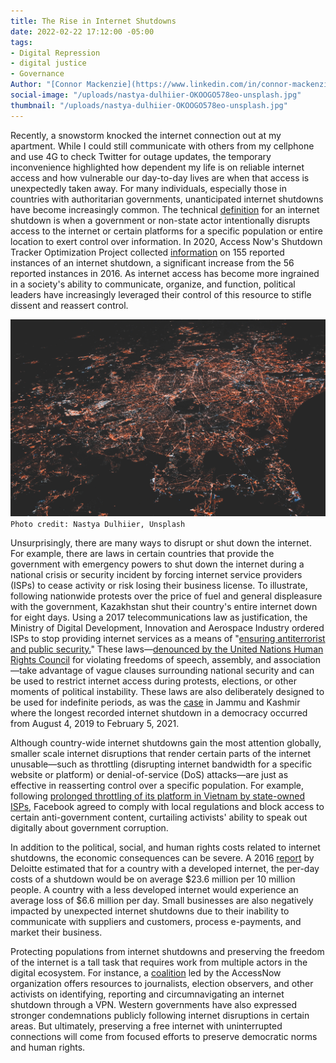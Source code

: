 ```yaml
---
title: The Rise in Internet Shutdowns
date: 2022-02-22 17:12:00 -05:00
tags:
- Digital Repression
- digital justice
- Governance
Author: "[Connor Mackenzie](https://www.linkedin.com/in/connor-mackenzie/)"
social-image: "/uploads/nastya-dulhiier-OKOOGO578eo-unsplash.jpg"
thumbnail: "/uploads/nastya-dulhiier-OKOOGO578eo-unsplash.jpg"
---
```


Recently, a snowstorm knocked the internet connection out at my apartment. While I could still communicate with others from my cellphone and use 4G to check Twitter for outage updates, the temporary inconvenience highlighted how dependent my life is on reliable internet access and how vulnerable our day-to-day lives are when that access is unexpectedly taken away. For many individuals, especially those in countries with authoritarian governments, unanticipated internet shutdowns have become increasingly common. The technical [definition](https://www.trtworld.com/magazine/explained-how-do-internet-shutdowns-work-44212) for an internet shutdown is when a government or non-state actor intentionally disrupts access to the internet or certain platforms for a specific population or entire location to exert control over information. In 2020, Access Now's Shutdown Tracker Optimization Project collected [information](https://www.accessnow.org/keepiton/) on 155 reported instances of an internet shutdown, a significant increase from the 56 reported instances in 2016. As internet access has become more ingrained in a society's ability to communicate, organize, and function, political leaders have increasingly leveraged their control of this resource to stifle dissent and reassert control.

<!--more-->

![nastya-dulhiier-OKOOGO578eo-unsplash.jpg](/uploads/nastya-dulhiier-OKOOGO578eo-unsplash.jpg)\
`Photo credit: Nastya Dulhiier, Unsplash`

Unsurprisingly, there are many ways to disrupt or shut down the internet. For example, there are laws in certain countries that provide the government with emergency powers to shut down the internet during a national crisis or security incident by forcing internet service providers (ISPs) to cease activity or risk losing their business license. To illustrate, following nationwide protests over the price of fuel and general displeasure with the government, Kazakhstan shut their country's entire internet down for eight days. Using a 2017 telecommunications law as justification, the Ministry of Digital Development, Innovation and Aerospace Industry ordered ISPs to stop providing internet services as a means of "[ensuring antiterrorist and public security.](https://www.nytimes.com/2022/02/18/technology/kazakhstan-internet-russia-ukraine.html)" These laws—[denounced by the United Nations Human Rights Council](https://news.un.org/en/story/2021/07/1095142) for violating freedoms of speech, assembly, and association—take advantage of vague clauses surrounding national security and can be used to restrict internet access during protests, elections, or other moments of political instability. These laws are also deliberately designed to be used for indefinite periods, as was the [case](https://www.accessnow.org/who-is-shutting-down-the-internet-in-2021/) in Jammu and Kashmir where the longest recorded internet shutdown in a democracy occurred from August 4, 2019 to February 5, 2021.

Although country-wide internet shutdowns gain the most attention globally, smaller scale internet disruptions that render certain parts of the internet unusable—such as throttling (disrupting internet bandwidth for a specific website or platform) or denial-of-service (DoS) attacks—are just as effective in reasserting control over a specific population. For example, following [prolonged throttling of its platform in Vietnam by state-owned ISPs](https://www.rollingstone.com/politics/politics-news/facebook-vietnam-censorship-1247323/), Facebook agreed to comply with local regulations and block access to certain anti-government content, curtailing activists' ability to speak out digitally about government corruption.

In addition to the political, social, and human rights costs related to internet shutdowns, the economic consequences can be severe. A 2016 [report](https://www2.deloitte.com/global/en/pages/technology-media-and-telecommunications/articles/the-economic-impact-of-disruptions-to-internet-connectivity-report-for-facebook.html) by Deloitte estimated that for a country with a developed internet, the per-day costs of a shutdown would be on average $23.6 million per 10 million people. A country with a less developed internet would experience an average loss of $6.6 million per day. Small businesses are also negatively impacted by unexpected internet shutdowns due to their inability to communicate with suppliers and customers, process e-payments, and market their business.

Protecting populations from internet shutdowns and preserving the freedom of the internet is a tall task that requires work from multiple actors in the digital ecosystem. For instance, a [coalition](https://www.accessnow.org/keepiton/) led by the AccessNow organization offers resources to journalists, election observers, and other activists on identifying, reporting and circumnavigating an internet shutdown through a VPN. Western governments have also expressed stronger condemnations publicly following internet disruptions in certain areas. But ultimately, preserving a free internet with uninterrupted connections will come from focused efforts to preserve democratic norms and human rights.